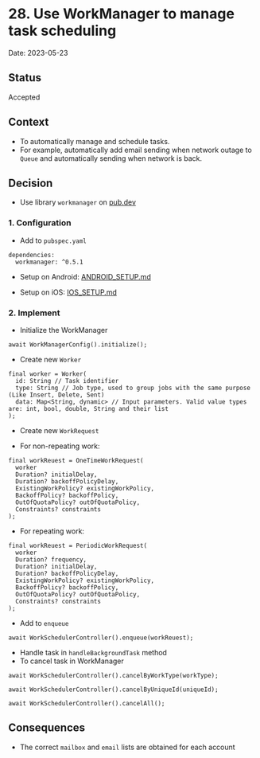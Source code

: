 # 28. Use WorkManager to manage task scheduling

Date: 2023-05-23

## Status

Accepted

## Context

- To automatically manage and schedule tasks. 
- For example, automatically add email sending when network outage to `Queue` and automatically sending when network is back.

## Decision

- Use library `workmanager` on [pub.dev](https://pub.dev/packages/workmanager)

### 1. Configuration

- Add to `pubspec.yaml`
```
dependencies:
  workmanager: ^0.5.1
```

- Setup on Android: [ANDROID_SETUP.md](https://github.com/fluttercommunity/flutter_workmanager/blob/main/ANDROID_SETUP.md)

- Setup on iOS: [IOS_SETUP.md](https://github.com/fluttercommunity/flutter_workmanager/blob/main/IOS_SETUP.md)

### 2. Implement

- Initialize the WorkManager

```
await WorkManagerConfig().initialize();
```

- Create new `Worker`
```
final worker = Worker(
  id: String // Task identifier
  type: String // Job type, used to group jobs with the same purpose (Like Insert, Delete, Sent)
  data: Map<String, dynamic> // Input parameters. Valid value types are: int, bool, double, String and their list
);
```

- Create new `WorkRequest`

+ For non-repeating work: 
```
final workReuest = OneTimeWorkRequest(
  worker
  Duration? initialDelay,
  Duration? backoffPolicyDelay,
  ExistingWorkPolicy? existingWorkPolicy,
  BackoffPolicy? backoffPolicy,
  OutOfQuotaPolicy? outOfQuotaPolicy,
  Constraints? constraints
);
```
+ For repeating work:
```
final workReuest = PeriodicWorkRequest(
  worker
  Duration? frequency,
  Duration? initialDelay,
  Duration? backoffPolicyDelay,
  ExistingWorkPolicy? existingWorkPolicy,
  BackoffPolicy? backoffPolicy,
  OutOfQuotaPolicy? outOfQuotaPolicy,
  Constraints? constraints
);
```

- Add to `enqueue`

```
await WorkSchedulerController().enqueue(workReuest);
```

- Handle task in `handleBackgroundTask` method
- To cancel task in WorkManager
```
await WorkSchedulerController().cancelByWorkType(workType);

await WorkSchedulerController().cancelByUniqueId(uniqueId);

await WorkSchedulerController().cancelAll();
```


## Consequences

- The correct `mailbox` and `email` lists are obtained for each account
